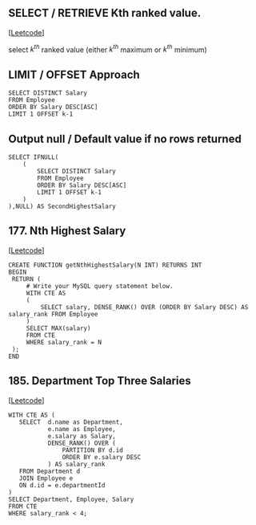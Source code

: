  ## SELECT / RETRIEVE Kth ranked value. 
 [[Leetcode](https://leetcode.com/problems/second-highest-salary/)]

 select $k^{th}$ ranked value (either $k^{th}$ maximum or $k^{th}$ minimum)

## LIMIT / OFFSET Approach

```
SELECT DISTINCT Salary
FROM Employee
ORDER BY Salary DESC[ASC]
LIMIT 1 OFFSET k-1
```

## Output null / Default value if no rows returned

```
SELECT IFNULL(
    (
        SELECT DISTINCT Salary
        FROM Employee
        ORDER BY Salary DESC[ASC]
        LIMIT 1 OFFSET k-1
    )
),NULL) AS SecondHighestSalary

```

## 177. Nth Highest Salary
 [[Leetcode](https://leetcode.com/problems/nth-highest-salary/)]


 ```
CREATE FUNCTION getNthHighestSalary(N INT) RETURNS INT
BEGIN
  RETURN (
      # Write your MySQL query statement below.
      WITH CTE AS
      (
          SELECT salary, DENSE_RANK() OVER (ORDER BY Salary DESC) AS salary_rank FROM Employee
      )
      SELECT MAX(salary)
      FROM CTE
      WHERE salary_rank = N
  );
END
 ```


 ## 185. Department Top Three Salaries
 [[Leetcode]( https://leetcode.com/problems/department-top-three-salaries/)]


 ```
WITH CTE AS (
    SELECT  d.name as Department, 
            e.name as Employee, 
            e.salary as Salary, 
            DENSE_RANK() OVER (
                PARTITION BY d.id
                ORDER BY e.salary DESC
            ) AS salary_rank
    FROM Department d
    JOIN Employee e
    ON d.id = e.departmentId
)
SELECT Department, Employee, Salary
FROM CTE
WHERE salary_rank < 4;
 ```